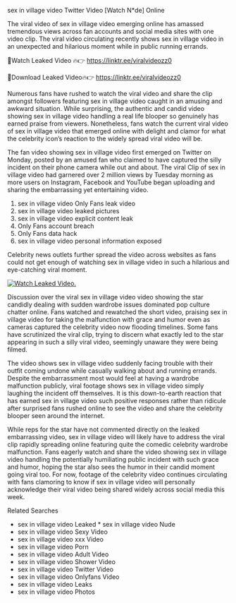 ﻿sex in village video Twitter Video [Watch N*de] Online

The viral video of ﻿sex in village video emerging online has amassed tremendous views across fan accounts and social media sites with one video clip. The viral video circulating recently shows ﻿sex in village video in an unexpected and hilarious moment while in public running errands. 

🔴Watch Leaked Video 🔥👉  https://linktr.ee/viralvideozz0 

🔴Download Leaked Video🔥👉  https://linktr.ee/viralvideozz0 

Numerous fans have rushed to watch the viral video and share the clip amongst followers featuring ﻿sex in village video caught in an amusing and awkward situation. While surprising, the authentic and candid video showing ﻿sex in village video handling a real life blooper so genuinely has earned praise from viewers. Nonetheless, fans watch the current viral video of ﻿sex in village video that emerged online with delight and clamor for what the celebrity icon’s reaction to the widely spread viral video will be.

The fan video showing ﻿sex in village video first emerged on Twitter on Monday, posted by an amused fan who claimed to have captured the silly incident on their phone camera while out and about. The viral Clip of ﻿sex in village video had garnered over 2 million views by Tuesday morning as more users on Instagram, Facebook and YouTube began uploading and sharing the embarrassing yet entertaining video. 

1. ﻿sex in village video Only Fans leak video
2. ﻿sex in village video leaked pictures
3. ﻿sex in village video explicit content leak
4. Only Fans account breach
5. Only Fans data hack
6. ﻿sex in village video personal information exposed

Celebrity news outlets further spread the video across websites as fans could not get enough of watching ﻿sex in village video in such a hilarious and eye-catching viral moment. 

[![Watch Leaked Video.](https://miro.medium.com/v2/resize:fit:828/format:webp/1*cilzJN44JGOrTw9NJCrNHA.gif "Watch Leaked Video")](https://linktr.ee/viralvideozz0)

Discussion over the viral ﻿sex in village video video showing the star candidly dealing with sudden wardrobe issues dominated pop culture chatter online. Fans watched and rewatched the short video, praising ﻿sex in village video for taking the malfunction with grace and humor even as cameras captured the celebrity video now flooding timelines. Some fans have scrutinized the viral clip, trying to discern what exactly led to the star appearing in such a silly viral video, seemingly unaware they were being filmed.

The video shows ﻿sex in village video suddenly facing trouble with their outfit coming undone while casually walking about and running errands. Despite the embarrassment most would feel at having a wardrobe malfunction publicly, viral footage shows ﻿sex in village video simply laughing the incident off themselves. It is this down-to-earth reaction that has earned ﻿sex in village video such positive responses rather than ridicule after surprised fans rushed online to see the video and share the celebrity blooper seen around the internet.  

While reps for the star have not commented directly on the leaked embarrassing video, ﻿sex in village video will likely have to address the viral clip rapidly spreading online featuring quite the comedic celebrity wardrobe malfunction. Fans eagerly watch and share the video showing ﻿sex in village video handling the potentially humiliating public incident with such grace and humor, hoping the star also sees the humor in their candid moment going viral too. For now, footage of the celebrity video continues circulating with fans clamoring to know if ﻿sex in village video will personally acknowledge their viral video being shared widely across social media this week.

Related Searches
* ﻿sex in village video Leaked
﻿* sex in village video Nude
* ﻿sex in village video Sexy Video
* ﻿sex in village video xxx Video
* ﻿sex in village video Porn
* ﻿sex in village video Adult Video
* ﻿sex in village video Shower Video
* ﻿sex in village video Twitter Video
* ﻿sex in village video Onlyfans Video
* ﻿sex in village video Leaks
* ﻿sex in village video Photos